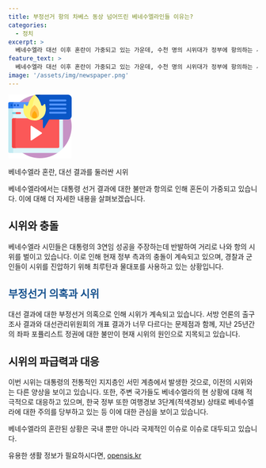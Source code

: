 ```yaml
---
title: 부정선거 항의 차베스 동상 넘어뜨린 베네수엘라인들 이유는?
categories:
  - 정치
excerpt: >
  베네수엘라 대선 이후 혼란이 가중되고 있는 가운데, 수천 명의 시위대가 정부에 항의하는 시위를 벌이며 충돌 상황이 계속되고 있습니다. 부정선거 의혹과 경제 파탄 등으로 불만이 폭발하여 군·경이 최루탄과 물대포를 투입하고, 시위가 격렬해지는 상황입니다. 또한, 남미 특유의 카세롤라소 시위도 벌어지고 있습니다. 시위는 부정선거 의혹뿐만 아니라, 25년간 이어진 좌파 포퓰리스트 정권에 대한 불만으로 기인하고 있습니다. 이에 주변국들도 대응에 나서고 있으며, 한국 정부 역시 주의를 당부하고 있는 상황입니다.
feature_text: >
  베네수엘라 대선 이후 혼란이 가중되고 있는 가운데, 수천 명의 시위대가 정부에 항의하는 시위를 벌이며 충돌 상황이 계속되고 있습니다. 부정선거 의혹과 경제 파탄 등으로 불만이 폭발하여 군·경이 최루탄과 물대포를 투입하고, 시위가 격렬해지는 상황입니다. 또한, 남미 특유의 카세롤라소 시위도 벌어지고 있습니다. 시위는 부정선거 의혹뿐만 아니라, 25년간 이어진 좌파 포퓰리스트 정권에 대한 불만으로 기인하고 있습니다. 이에 주변국들도 대응에 나서고 있으며, 한국 정부 역시 주의를 당부하고 있는 상황입니다.
image: '/assets/img/newspaper.png'
---
```


<p><img src="/assets/img/news.png" alt="rentncar 속보" /></p>

<p>베네수엘라 혼란, 대선 결과를 둘러싼 시위</p>

<p>베네수엘라에서는 대통령 선거 결과에 대한 불만과 항의로 인해 혼돈이 가중되고 있습니다. 이에 대해 더 자세한 내용을 살펴보겠습니다. </p>

<h2>시위와 충돌</h2>

<p>베네수엘라 시민들은 대통령의 3연임 성공을 주장하는데 반발하여 거리로 나와 항의 시위를 벌이고 있습니다. 이로 인해 현재 정부 측과의 충돌이 계속되고 있으며, 경찰과 군인들이 시위를 진압하기 위해 최루탄과 물대포를 사용하고 있는 상황입니다. </p>

<h2><span style="color: #1a5490;">부정선거 의혹과 시위</span></h2>

<p>대선 결과에 대한 부정선거 의혹으로 인해 시위가 계속되고 있습니다. 서방 언론의 출구조사 결과와 대선관리위원회의 개표 결과가 너무 다르다는 문제점과 함께, 지난 25년간의 좌파 포퓰리스트 정권에 대한 불만이 현재 시위의 원인으로 지목되고 있습니다. </p>

<h2>시위의 파급력과 대응</h2>

<p>이번 시위는 대통령의 전통적인 지지층인 서민 계층에서 발생한 것으로, 이전의 시위와는 다른 양상을 보이고 있습니다. 또한, 주변 국가들도 베네수엘라의 현 상황에 대해 적극적으로 대응하고 있으며, 한국 정부 또한 여행경보 3단계(적색경보) 상태로 베네수엘라에 대한 주의를 당부하고 있는 등 이에 대한 관심을 보이고 있습니다.</p>

<p>베네수엘라의 혼란된 상황은 국내 뿐만 아니라 국제적인 이슈로 이슈로 대두되고 있습니다.</p>
유용한 생활 정보가 필요하시다면, <a href="https://opensis.kr" rel="dofollow">opensis.kr</a>


